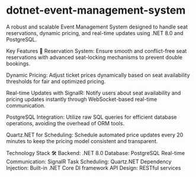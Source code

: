# dotnet-event-management-system
A robust and scalable Event Management System designed to handle seat reservations, dynamic pricing, and real-time updates using .NET 8.0 and PostgreSQL.


Key Features 🚀
Reservation System:
Ensure smooth and conflict-free seat reservations with advanced seat-locking mechanisms to prevent double bookings.

Dynamic Pricing:
Adjust ticket prices dynamically based on seat availability thresholds for fair and optimized pricing.

Real-time Updates with SignalR:
Notify users about seat availability and pricing updates instantly through WebSocket-based real-time communication.

PostgreSQL Integration:
Utilize raw SQL queries for efficient database operations, avoiding the overhead of ORM tools.

Quartz.NET for Scheduling:
Schedule automated price updates every 20 minutes to keep the pricing model consistent and transparent.

Technology Stack 🛠️
Backend: .NET 8.0
Database: PostgreSQL
Real-time Communication: SignalR
Task Scheduling: Quartz.NET
Dependency Injection: Built-in .NET Core DI framework
API Design: RESTful services
